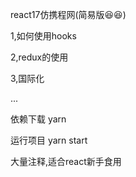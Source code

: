 
react17仿携程网(简易版😆😆)

1,如何使用hooks

2,redux的使用

3,国际化

...


依赖下载 yarn

运行项目  yarn start


大量注释,适合react新手食用
